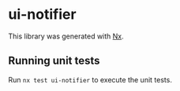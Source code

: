 # ui-notifier

This library was generated with [Nx](https://nx.dev).

## Running unit tests

Run `nx test ui-notifier` to execute the unit tests.
